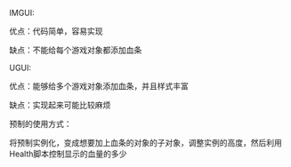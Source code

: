 
IMGUI:

优点：代码简单，容易实现

缺点：不能给每个游戏对象都添加血条


UGUI:

优点：能够给多个游戏对象添加血条，并且样式丰富

缺点：实现起来可能比较麻烦


预制的使用方式：

将预制实例化，变成想要加上血条的对象的子对象，调整实例的高度，然后利用Health脚本控制显示的血量的多少